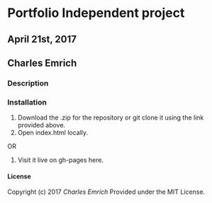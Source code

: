 # Portfolio Independent project
## April 21st, 2017
## Charles Emrich

### Description

### Installation
1. Download the .zip for the repository or git clone it using the link provided above.
2. Open index.html locally.

OR

1. Visit it live on gh-pages here.

#### License
Copyright (c) 2017 _*Charles Emrich*_
Provided under the MIT License.
